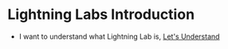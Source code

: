 # Lightning Labs Introduction

  - I want to understand what Lightning Lab is, [Let's Understand](https://kodekloud.com/courses/539883/lectures/14559515)